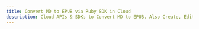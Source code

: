 ---title: Convert MD to EPUB via Ruby SDK in Clouddescription: Cloud APIs & SDKs to Convert MD to EPUB. Also Create, Edit & Render Microsoft Word & OpenOffice documents in the Cloud.---